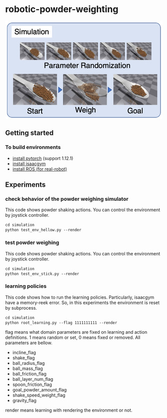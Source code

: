 # robotic-powder-weighting

![sim](fig/simulation.png "Overview of simulator")

## Getting started

### To build environments
- [install pytorch](https://pytorch.org/get-started/locally/) (support 1.12.1)
- [install isaacgym](https://developer.nvidia.com/isaac-gym)
- [install ROS (for real-robot)](http://wiki.ros.org/ROS/Installation)

## Experiments

### check behavior of the powder weighing simulator
This code shows powder shaking actions.
You can control the environment by joystick controller.

```
cd simulation
python test_env_hellow.py --render
```

### test powder weighing
This code shows powder shaking actions.
You can control the environment by joystick controller.

```
cd simulation
python test_env_stick.py --render
```

### learning policies
This code shows how to run the learning policies.
Particularly, isaacgym have a memory-reek error.
So, in this experiments the environment is reset by subprocess.
```
cd simulation
python root_learning.py --flag 1111111111 --render
```
flag means what domain parameters are fixed on learning and action definitions.
1 means random or set, 0 means fixed or removed.
All parameters are bellow.
- incline_flag
- shake_flag
- ball_radius_flag
- ball_mass_flag
- ball_friction_flag
- ball_layer_num_flag
- spoon_friction_flag
- goal_powder_amount_flag
- shake_speed_weight_flag
- gravity_flag

render means learning with rendering the environment or not.

